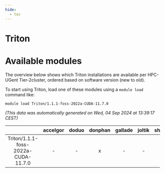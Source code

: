 ```yaml
---
hide:
  - toc
---
```


Triton
======

# Available modules


The overview below shows which Triton installations are available per HPC-UGent Tier-2cluster, ordered based on software version (new to old).

To start using Triton, load one of these modules using a `module load` command like:

```shell
module load Triton/1.1.1-foss-2022a-CUDA-11.7.0
```

*(This data was automatically generated on Wed, 04 Sep 2024 at 13:39:17 CEST)*  

| |accelgor|doduo|donphan|gallade|joltik|shinx|skitty|
| :---: | :---: | :---: | :---: | :---: | :---: | :---: | :---: |
|Triton/1.1.1-foss-2022a-CUDA-11.7.0|-|-|x|-|-|-|-|
